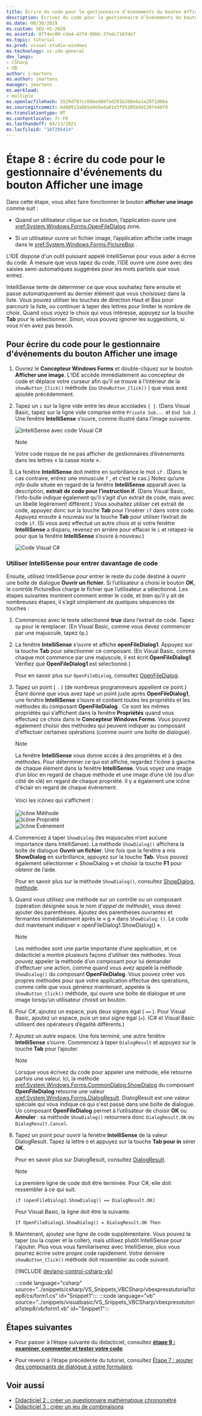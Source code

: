 ```yaml
---
title: Écrire du code pour le gestionnaire d’événements du bouton Afficher une image
description: Écrivez du code pour le gestionnaire d’événements du bouton afficher une image dans le didacticiel créer une visionneuse d’images.
ms.date: 08/30/2019
ms.custom: SEO-VS-2020
ms.assetid: 07f4ec00-cda4-42f4-98bb-37edc7167de7
ms.topic: tutorial
ms.prod: visual-studio-windows
ms.technology: vs-ide-general
dev_langs:
- CSharp
- VB
author: j-martens
ms.author: jmartens
manager: jmartens
ms.workload:
- multiple
ms.openlocfilehash: 5529df07cc086ed80fad291b268e6a1a28f1d06a
ms.sourcegitcommit: 6d88913a8b5a9e5eda01d3f95205b4d138f440f8
ms.translationtype: MT
ms.contentlocale: fr-FR
ms.lasthandoff: 04/13/2021
ms.locfileid: "107295414"
---
```

# <a name="step-8-write-code-for-the-show-a-picture-button-event-handler"></a>Étape 8 : écrire du code pour le gestionnaire d'événements du bouton Afficher une image

Dans cette étape, vous allez faire fonctionner le bouton **afficher une image** comme suit :

- Quand un utilisateur clique sur ce bouton, l’application ouvre une <xref:System.Windows.Forms.OpenFileDialog> zone.

- Si un utilisateur ouvre un fichier image, l’application affiche cette image dans le <xref:System.Windows.Forms.PictureBox> .

L'IDE dispose d'un outil puissant appelé IntelliSense pour vous aider à écrire du code. À mesure que vous tapez du code, l’IDE ouvre une zone avec des saisies semi-automatiques suggérées pour les mots partiels que vous entrez.

IntelliSense tente de déterminer ce que vous souhaitez faire ensuite et passe automatiquement au dernier élément que vous choisissez dans la liste. Vous pouvez utiliser les touches de direction Haut et Bas pour parcourir la liste, ou continuer à taper des lettres pour limiter le nombre de choix. Quand vous voyez le choix qui vous intéresse, appuyez sur la touche **Tab** pour le sélectionner. Sinon, vous pouvez ignorer les suggestions, si vous n'en avez pas besoin.

## <a name="to-write-code-for-the-show-a-picture-button-event-handler"></a>Pour écrire du code pour le gestionnaire d'événements du bouton Afficher une image

1. Ouvrez le **Concepteur Windows Forms** et double-cliquez sur le bouton **Afficher une image**. L’IDE accède immédiatement au concepteur de code et déplace votre curseur afin qu’il se trouve à l’intérieur de la `showButton_Click()` méthode (ou `ShowButton_Click()` ) que vous avez ajoutée précédemment.

1. Tapez un `i` sur la ligne vide entre les deux accolades `{ }`. (Dans Visual Basic, tapez sur la ligne vide comprise entre `Private Sub...` et `End Sub` .) Une fenêtre **IntelliSense** s’ouvre, comme illustré dans l’image suivante.

    ![IntelliSense avec code Visual C&#35;](../ide/media/express_ifintellisense.png)

    > [!NOTE]
    > Votre code risque de ne pas afficher de gestionnaires d’événements dans les lettres « la casse mixte ».

1. La fenêtre **IntelliSense** doit mettre en surbrillance le mot `if` . (Dans le cas contraire, entrez une minuscule `f` , et c’est le cas.) Notez qu’une *info-bulle* située en regard de la fenêtre **IntelliSense** apparaît avec la description, **extrait de code pour l’instruction if**. (Dans Visual Basic, l’info-bulle indique également qu’il s’agit d’un extrait de code, mais avec un libellé légèrement différent.) Vous souhaitez utiliser cet extrait de code, appuyez donc sur la touche **Tab** pour l’insérer `if` dans votre code. Appuyez ensuite à nouveau sur la touche **Tab** pour utiliser l’extrait de code `if`. (Si vous avez effectué un autre choix et si votre fenêtre **IntelliSense** a disparu, revenez en arrière pour effacer le `i` et retapez-le pour que la fenêtre **IntelliSense** s’ouvre à nouveau.)

    ![Code Visual C&#35;](../ide/media/express_highlighttrue.png)

### <a name="use-intellisense-to-enter-more-code"></a>Utiliser IntelliSense pour entrer davantage de code

Ensuite, utilisez IntelliSense pour entrer le reste du code destiné à ouvrir une boîte de dialogue **Ouvrir un fichier**. Si l’utilisateur a choisi le bouton **OK**, le contrôle PictureBox charge le fichier que l’utilisateur a sélectionné. Les étapes suivantes montrent comment entrer le code, et bien qu’il y ait de nombreuses étapes, il s’agit simplement de quelques séquences de touches :

 1. Commencez avec le texte sélectionné **true** dans l’extrait de code. Tapez `op` pour le remplacer. (En Visual Basic, comme vous devez commencer par une majuscule, tapez `Op`.)

 1. La fenêtre **IntelliSense** s’ouvre et affiche **openFileDialog1**. Appuyez sur la touche **Tab** pour sélectionner ce composant. (En Visual Basic, comme chaque mot commence par une majuscule, il est écrit **OpenFileDialog1**. Vérifiez que **OpenFileDialog1** est sélectionné.)

     Pour en savoir plus sur `OpenFileDialog`, consultez [OpenFileDialog](<xref:System.Windows.Forms.OpenFileDialog>).

 1. Tapez un point ( `.` ) (de nombreux programmeurs appellent ce point.) Étant donné que vous avez tapé un point juste après **OpenFileDialog1**, une fenêtre **IntelliSense** s’ouvre et contient toutes les propriétés et les méthodes du composant **OpenFileDialog** . Ce sont les mêmes propriétés qui s’affichent dans la fenêtre **Propriétés** quand vous effectuez ce choix dans le **Concepteur Windows Forms**. Vous pouvez également choisir des méthodes qui peuvent indiquer au composant d'effectuer certaines opérations (comme ouvrir une boîte de dialogue).

    > [!NOTE]
    > La fenêtre **IntelliSense** vous donne accès à des propriétés et à des méthodes. Pour déterminer ce qui est affiché, regardez l’icône à gauche de chaque élément dans la fenêtre **IntelliSense**. Vous voyez une image d’un bloc en regard de chaque méthode et une image d’une clé (ou d’un côté de clé) en regard de chaque propriété. Il y a également une icône d'éclair en regard de chaque événement. <br><br>Voici les icônes qui s’affichent :<br><br>![Icône Méthode](../ide/media/express_iconmethod.png)<br>![Icône Propriété](../ide/media/express_iconproperty.png)<br>![Icône Événement](../ide/media/express_iconevent.png)

 1. Commencez à taper `ShowDialog` (les majuscules n’ont aucune importance dans IntelliSense). La méthode `ShowDialog()` affichera la boîte de dialogue **Ouvrir un fichier**. Une fois que la fenêtre a mis **ShowDialog** en surbrillance, appuyez sur la touche **Tab**. Vous pouvez également sélectionner « ShowDialog » et choisir la touche **F1** pour obtenir de l’aide.

    Pour en savoir plus sur la méthode `ShowDialog()`, consultez [ShowDialog, méthode](<xref:System.Windows.Forms.Form.ShowDialog%2A>).

 1. Quand vous utilisez une méthode sur un contrôle ou un composant (opération désignée sous le nom d’*appel de méthode*), vous devez ajouter des parenthèses. Ajoutez des parenthèses ouvrantes et fermantes immédiatement après le « g » dans `ShowDialog`: `()`. Le code doit maintenant indiquer « openFileDialog1.ShowDialog() ».

    > [!NOTE]
    > Les méthodes sont une partie importante d’une application, et ce didacticiel a montré plusieurs façons d’utiliser des méthodes. Vous pouvez appeler la méthode d’un composant pour lui demander d’effectuer une action, comme quand vous avez appelé la méthode `ShowDialog()` du composant **OpenFileDialog**. Vous pouvez créer vos propres méthodes pour que votre application effectue des opérations, comme celle que vous générez maintenant, appelée la `showButton_Click()` méthode, qui ouvre une boîte de dialogue et une image lorsqu’un utilisateur choisit un bouton.

 1. Pour C#, ajoutez un espace, puis deux signes égal ( `==` ). Pour Visual Basic, ajoutez un espace, puis un seul signe égal (`=`). (C# et Visual Basic utilisent des opérateurs d’égalité différents.)

 1. Ajoutez un autre espace. Une fois terminé, une autre fenêtre **IntelliSense** s’ouvre. Commencez à taper `DialogResult` et appuyez sur la touche **Tab** pour l’ajouter.

    > [!NOTE]
    > Lorsque vous écrivez du code pour appeler une méthode, elle retourne parfois une valeur. Ici, la méthode <xref:System.Windows.Forms.CommonDialog.ShowDialog> du composant **OpenFileDialog** retourne une valeur <xref:System.Windows.Forms.DialogResult>. DialogResult est une valeur spéciale qui vous indique ce qui s'est passé dans une boîte de dialogue. Un composant **OpenFileDialog** permet à l’utilisateur de choisir **OK** ou **Annuler** : sa méthode `ShowDialog()` retournera donc `DialogResult.OK` ou `DialogResult.Cancel`.

 1. Tapez un point pour ouvrir la fenêtre **IntelliSense** de la valeur DialogResult. Tapez la lettre `O` et appuyez sur la touche **Tab pour in** sérer **OK**.

    Pour en savoir plus sur DialogResult, consultez [DialogResult](<xref:System.Windows.Forms.DialogResult>).

    > [!NOTE]
    > La première ligne de code doit être terminée. Pour C#, elle doit ressembler à ce qui suit.
    >
    >  `if (openFileDialog1.ShowDialog() == DialogResult.OK)`
    >
    >  Pour Visual Basic, la ligne doit être la suivante.
    >
    >  `If OpenFileDialog1.ShowDialog() = DialogResult.OK Then`

 1. Maintenant, ajoutez une ligne de code supplémentaire. Vous pouvez la taper (ou la copier et la coller), mais utilisez plutôt IntelliSense pour l'ajouter. Plus vous vous familiariserez avec IntelliSense, plus vous pourrez écrire votre propre code rapidement. Votre dernière `showButton_Click()` méthode doit ressembler au code suivant.

    [!INCLUDE [devlang-control-csharp-vb](./includes/devlang-control-csharp-vb.md)]

    :::code language="csharp" source="../snippets/csharp/VS_Snippets_VBCSharp/vbexpresstutorial1step8/cs/form1.cs" id="Snippet1":::
    :::code language="vb" source="../snippets/visualbasic/VS_Snippets_VBCSharp/vbexpresstutorial1step8/vb/form1.vb" id="Snippet1":::

## <a name="next-steps"></a>Étapes suivantes

* Pour passer à l’étape suivante du didacticiel, consultez **[étape 9 : examiner, commenter et tester votre code](../ide/step-9-review-comment-and-test-your-code.md)**.

* Pour revenir à l’étape précédente du tutoriel, consultez [Étape 7 : ajouter des composants de dialogue à votre formulaire](../ide/step-7-add-dialog-components-to-your-form.md).

## <a name="see-also"></a>Voir aussi

* [Didacticiel 2 : créer un questionnaire mathématique chronométré](tutorial-2-create-a-timed-math-quiz.md)
* [Didacticiel 3 : créer un jeu de combinaisons](tutorial-3-create-a-matching-game.md)
